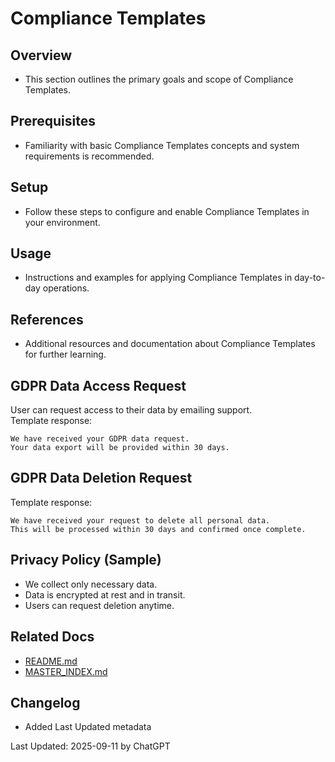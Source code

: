 # Compliance Templates

## Overview
- This section outlines the primary goals and scope of Compliance Templates.

## Prerequisites
- Familiarity with basic Compliance Templates concepts and system requirements is recommended.

## Setup
- Follow these steps to configure and enable Compliance Templates in your environment.

## Usage
- Instructions and examples for applying Compliance Templates in day-to-day operations.

## References
- Additional resources and documentation about Compliance Templates for further learning.


## GDPR Data Access Request
User can request access to their data by emailing support.  
Template response:  
```
We have received your GDPR data request.  
Your data export will be provided within 30 days.  
```

## GDPR Data Deletion Request
Template response:  
```
We have received your request to delete all personal data.  
This will be processed within 30 days and confirmed once complete.  
```

## Privacy Policy (Sample)
- We collect only necessary data.  
- Data is encrypted at rest and in transit.  
- Users can request deletion anytime.

## Related Docs
- [README.md](README.md)
- [MASTER_INDEX.md](MASTER_INDEX.md)


## Changelog
- Added Last Updated metadata

Last Updated: 2025-09-11 by ChatGPT
